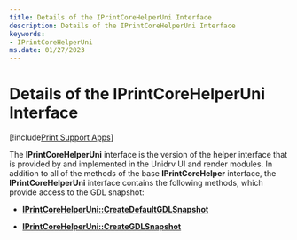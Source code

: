 ```yaml
---
title: Details of the IPrintCoreHelperUni Interface
description: Details of the IPrintCoreHelperUni Interface
keywords:
- IPrintCoreHelperUni
ms.date: 01/27/2023
---
```


# Details of the IPrintCoreHelperUni Interface

[!include[Print Support Apps](../includes/print-support-apps.md)]

The **IPrintCoreHelperUni** interface is the version of the helper interface that is provided by and implemented in the Unidrv UI and render modules. In addition to all of the methods of the base **IPrintCoreHelper** interface, the **IPrintCoreHelperUni** interface contains the following methods, which provide access to the GDL snapshot:

- [**IPrintCoreHelperUni::CreateDefaultGDLSnapshot**](/windows-hardware/drivers/ddi/prcomoem/nf-prcomoem-iprintcorehelperuni-createdefaultgdlsnapshot)

- [**IPrintCoreHelperUni::CreateGDLSnapshot**](/windows-hardware/drivers/ddi/prcomoem/nf-prcomoem-iprintcorehelperuni-creategdlsnapshot)
